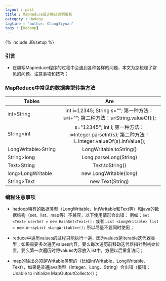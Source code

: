 ```yaml
---
layout : post
title : MapReduce设计模式实例解析
category : Hadoop
tagline : "author: ChangSiyuan"
tags : [Hadoop]
---
```

{% include JB/setup %}

### 引言
- 在编写Mapreduce程序的过程中会遇到各种各样的问题，本文为您梳理了常见的问题、注意事项和技巧；

### MapReduce中常见的数据类型转换方法
| Tables        | Are           | 
| ------------- |:-------------:|
| int>String  | int i=12345; String s=""; 第一种方法：s=i+""; 第二种方法：s=String.valueOf(i);| 
| String>int   | s="12345"; int i; 第一种方法：i=Integer.parseInt(s); 第二种方法：i=Integer.valueOf(s).intValue();|   
| LongWritable>String | LongWritable.toString()|  
|String>long|Long.parseLong(String)|
|Text>String|Text.toString()|
|long>LongWritable|new LongWritable(long)|
|String>Text|new Text(String)|

### 编程注意事项
- hadoop特有的数据类型（LongWritable、IntWritable和Text等）和java的数据结构（set、list、map等）不兼容，以下使用情形会出错：
例如：`Set <Text> userSet = new HashSet<Text>();`  或者  `List <LongWritable> list = new ArrayList <LongWritable>();`
所以尽量不要同时使用；

- reduce中遍历values的过程只能执行一遍，因为values是Iterable迭代器类型；如果需要多次遍历values内容，要么每次遍历前移动迭代器指针到初始位置，要么第一次遍历时将values内容放入list中，方便以后重复访问；

- map的输出必须是Writable类型的（比如IntWritable、LongWritable、Text），如果是普通java类型（Integer、Long、String）会出错（报错：Unable to initialize MapOutputCollector）；
